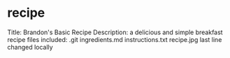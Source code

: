 # recipe


Title: Brandon's Basic Recipe
Description: a delicious and simple breakfast recipe
files included:
    .git
    ingredients.md
    instructions.txt
    recipe.jpg
last line changed locally